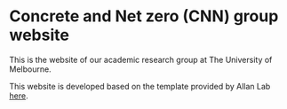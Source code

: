 # Concrete and Net zero (CNN) group website

This is the website of our academic research group at The University of Melbourne.

This website is developed based on the template provided by Allan Lab [here](https://www.allanlab.org/aboutwebsite.html). 

